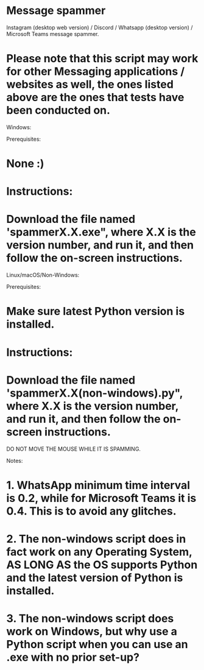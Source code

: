 # Message spammer
Instagram (desktop web version) / Discord / Whatsapp (desktop version) / Microsoft Teams message spammer.
# Please note that this script may work for other Messaging applications / websites as well, the ones listed above are the ones that tests have been conducted on.

Windows:

Prerequisites:
# None :)


# Instructions:
# Download the file named 'spammerX.X.exe", where X.X is the version number, and run it, and then follow the on-screen instructions.

Linux/macOS/Non-Windows:

Prerequisites:
# Make sure latest Python version is installed.


# Instructions:
# Download the file named 'spammerX.X(non-windows).py", where X.X is the version number, and run it, and then follow the on-screen instructions.
DO NOT MOVE THE MOUSE WHILE IT IS SPAMMING.

Notes: 
# 1. WhatsApp minimum time interval is 0.2, while for Microsoft Teams it is 0.4. This is to avoid any glitches.
# 2. The non-windows script does in fact work on any Operating System, AS LONG AS the OS supports Python and the latest version of Python is installed.
# 3. The non-windows script does work on Windows, but why use a Python script when you can use an .exe with no prior set-up?
